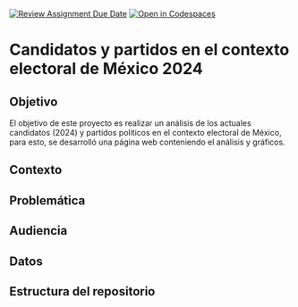 [![Review Assignment Due Date](https://classroom.github.com/assets/deadline-readme-button-24ddc0f5d75046c5622901739e7c5dd533143b0c8e959d652212380cedb1ea36.svg)](https://classroom.github.com/a/RaHFgFqk)
[![Open in Codespaces](https://classroom.github.com/assets/launch-codespace-7f7980b617ed060a017424585567c406b6ee15c891e84e1186181d67ecf80aa0.svg)](https://classroom.github.com/open-in-codespaces?assignment_repo_id=14999688)

# Candidatos y partidos en el contexto electoral de México 2024
## Objetivo
El objetivo de este proyecto es realizar un análisis de los actuales candidatos (2024) y partidos políticos en el contexto electoral de México, para esto, se desarrolló una página web conteniendo el análisis y gráficos. 

## Contexto

## Problemática

## Audiencia

## Datos

## Estructura del repositorio



